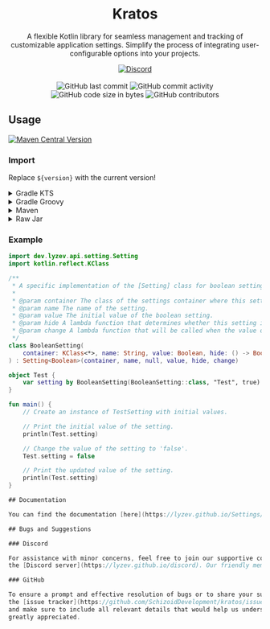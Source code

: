 <h1 align="center">Kratos</h1>

<p align="center">A flexible Kotlin library for seamless management and tracking of customizable application settings. Simplify the process of integrating user-configurable options into your projects.</p>

<div align="center">
    <a href="https://lyzev.github.io/discord"><img src="https://img.shields.io/discord/610120595765723137?logo=discord" alt="Discord"/></a>
    <br><br>
    <img src="https://img.shields.io/github/last-commit/SchizoidDevelopment/kratos" alt="GitHub last commit"/>
    <img src="https://img.shields.io/github/commit-activity/w/SchizoidDevelopment/kratos" alt="GitHub commit activity"/>
    <br>
    <img src="https://img.shields.io/github/languages/code-size/SchizoidDevelopment/kratos" alt="GitHub code size in bytes"/>
    <img src="https://img.shields.io/github/contributors/SchizoidDevelopment/kratos" alt="GitHub contributors"/>
</div>

## Usage

[![Maven Central Version](https://img.shields.io/maven-central/v/dev.lyzev.api/kratos)](https://central.sonatype.com/artifact/dev.lyzev.api/kratos)

### Import

Replace `${version}` with the current version!

<details>
        <summary>Gradle KTS</summary>

```kt
repositories {
    mavenCentral()
}

dependencies {
    implementation("dev.lyzev.api", "kratos", "${version}")
}
```

</details>

<details>
        <summary>Gradle Groovy</summary>

```groovy
repositories {
    mavenCentral()
}

dependencies {
    implementation 'dev.lyzev.api:kratos:${version}'
}
```

</details>

<details>
        <summary>Maven</summary>

```xml
<dependencies>
<dependency>
    <groupId>dev.lyzev.api</groupId>
    <artifactId>kratos</artifactId>
    <version>${version}</version>
</dependency>
</dependencies>
```

</details>

<details>
        <summary>Raw Jar</summary>

1. Go to the [Maven Central Repository](https://search.maven.org/artifact/dev.lyzev.api/kratos) and download the JAR file from the version you want.
2. Add the JAR file to your project.
3. Done!

</details>

### Example

```kt
import dev.lyzev.api.setting.Setting
import kotlin.reflect.KClass

/**
 * A specific implementation of the [Setting] class for boolean settings.
 *
 * @param container The class of the settings container where this setting belongs.
 * @param name The name of the setting.
 * @param value The initial value of the boolean setting.
 * @param hide A lambda function that determines whether this setting is hidden or not.
 * @param change A lambda function that will be called when the value of the setting changes.
 */
class BooleanSetting(
    container: KClass<*>, name: String, value: Boolean, hide: () -> Boolean = { false }, change: (Boolean) -> Unit = {}
) : Setting<Boolean>(container, name, null, value, hide, change)

object Test { 
    var setting by BooleanSetting(BooleanSetting::class, "Test", true) { println("Setting changed to $it") }
}

fun main() {
    // Create an instance of TestSetting with initial values.

    // Print the initial value of the setting.
    println(Test.setting)

    // Change the value of the setting to 'false'.
    Test.setting = false

    // Print the updated value of the setting.
    println(Test.setting)
}

## Documentation

You can find the documentation [here](https://lyzev.github.io/Settings/dokka).

## Bugs and Suggestions

### Discord

For assistance with minor concerns, feel free to join our supportive community on
the [Discord server](https://lyzev.github.io/discord). Our friendly members and staff are ready to help you.

### GitHub

To ensure a prompt and effective resolution of bugs or to share your suggestions, please submit them through
the [issue tracker](https://github.com/SchizoidDevelopment/kratos/issues) of this repository. Kindly utilize the provided templates
and make sure to include all relevant details that would help us understand your issue better. Your cooperation is
greatly appreciated.
